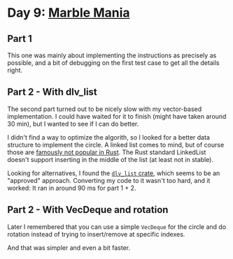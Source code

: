 # Day 9: [Marble Mania](https://adventofcode.com/2018/day/9)

## Part 1

This one was mainly about implementing the instructions as precisely as possible, and a bit of debugging on the first test case to get all the details right.

## Part 2 - With dlv_list

The second part turned out to be nicely slow with my vector-based implementation. I could have waited for it to finish (might have taken around 30 min), but I wanted to see if I can do better.

I didn't find a way to optimize the algorith, so I looked for a better data structure to implement the circle. A linked list comes to mind, but of course those are [famously not popular in Rust](https://rust-unofficial.github.io/too-many-lists/index.html). The Rust standard LinkedList doesn't support inserting in the middle of the list (at least not in stable).

Looking for alternatives, I found the [`dlv_list` crate](https://docs.rs/dlv-list/latest/dlv_list/struct.VecList.html#method.remove), which seems to be an "approved" approach. Converting my code to it wasn't too hard, and it worked: It ran in around 90 ms for part 1 + 2.

## Part 2 - With VecDeque and rotation

Later I remembered that you can use a simple `VecDeque` for the circle and do rotation instead of trying to insert/remove at specific indexes.

And that was simpler and even a bit faster.